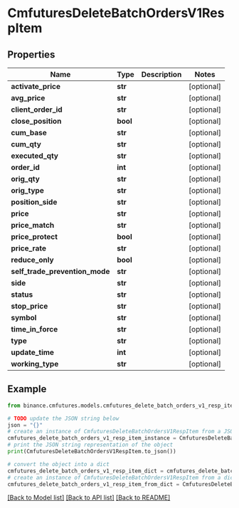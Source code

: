 # CmfuturesDeleteBatchOrdersV1RespItem


## Properties

Name | Type | Description | Notes
------------ | ------------- | ------------- | -------------
**activate_price** | **str** |  | [optional] 
**avg_price** | **str** |  | [optional] 
**client_order_id** | **str** |  | [optional] 
**close_position** | **bool** |  | [optional] 
**cum_base** | **str** |  | [optional] 
**cum_qty** | **str** |  | [optional] 
**executed_qty** | **str** |  | [optional] 
**order_id** | **int** |  | [optional] 
**orig_qty** | **str** |  | [optional] 
**orig_type** | **str** |  | [optional] 
**position_side** | **str** |  | [optional] 
**price** | **str** |  | [optional] 
**price_match** | **str** |  | [optional] 
**price_protect** | **bool** |  | [optional] 
**price_rate** | **str** |  | [optional] 
**reduce_only** | **bool** |  | [optional] 
**self_trade_prevention_mode** | **str** |  | [optional] 
**side** | **str** |  | [optional] 
**status** | **str** |  | [optional] 
**stop_price** | **str** |  | [optional] 
**symbol** | **str** |  | [optional] 
**time_in_force** | **str** |  | [optional] 
**type** | **str** |  | [optional] 
**update_time** | **int** |  | [optional] 
**working_type** | **str** |  | [optional] 

## Example

```python
from binance.cmfutures.models.cmfutures_delete_batch_orders_v1_resp_item import CmfuturesDeleteBatchOrdersV1RespItem

# TODO update the JSON string below
json = "{}"
# create an instance of CmfuturesDeleteBatchOrdersV1RespItem from a JSON string
cmfutures_delete_batch_orders_v1_resp_item_instance = CmfuturesDeleteBatchOrdersV1RespItem.from_json(json)
# print the JSON string representation of the object
print(CmfuturesDeleteBatchOrdersV1RespItem.to_json())

# convert the object into a dict
cmfutures_delete_batch_orders_v1_resp_item_dict = cmfutures_delete_batch_orders_v1_resp_item_instance.to_dict()
# create an instance of CmfuturesDeleteBatchOrdersV1RespItem from a dict
cmfutures_delete_batch_orders_v1_resp_item_from_dict = CmfuturesDeleteBatchOrdersV1RespItem.from_dict(cmfutures_delete_batch_orders_v1_resp_item_dict)
```
[[Back to Model list]](../README.md#documentation-for-models) [[Back to API list]](../README.md#documentation-for-api-endpoints) [[Back to README]](../README.md)



